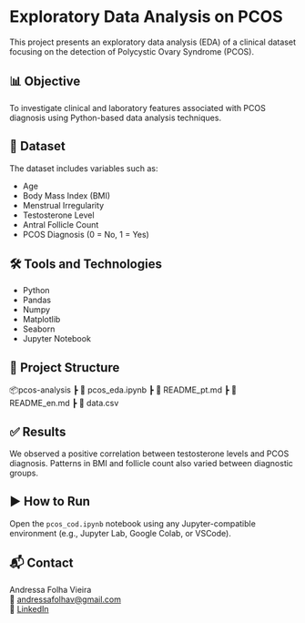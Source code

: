 # Exploratory Data Analysis on PCOS

This project presents an exploratory data analysis (EDA) of a clinical dataset focusing on the detection of Polycystic Ovary Syndrome (PCOS).

## 📊 Objective

To investigate clinical and laboratory features associated with PCOS diagnosis using Python-based data analysis techniques.

## 🧪 Dataset

The dataset includes variables such as:
- Age
- Body Mass Index (BMI)
- Menstrual Irregularity
- Testosterone Level
- Antral Follicle Count
- PCOS Diagnosis (0 = No, 1 = Yes)

## 🛠️ Tools and Technologies

- Python
- Pandas
- Numpy
- Matplotlib
- Seaborn
- Jupyter Notebook

## 📁 Project Structure

📦pcos-analysis
 ┣ 📜 pcos_eda.ipynb
 ┣ 📜 README_pt.md
 ┣ 📜 README_en.md
 ┣ 📜 data.csv

## ✅ Results

We observed a positive correlation between testosterone levels and PCOS diagnosis. Patterns in BMI and follicle count also varied between diagnostic groups.

## ▶️ How to Run

Open the `pcos_cod.ipynb` notebook using any Jupyter-compatible environment (e.g., Jupyter Lab, Google Colab, or VSCode).

## 📬 Contact

Andressa Folha Vieira  
📧 andressafolhav@gmail.com  
🔗 [LinkedIn](linkedin.com/in/andressa-folha-vieira-0782722aa)
